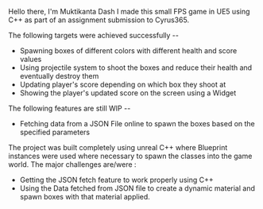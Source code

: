 Hello there, I'm Muktikanta Dash
I made this small FPS game in UE5 using C++ as part of an assignment submission to Cyrus365.

The following targets were achieved successfully --
- Spawning boxes of different colors with different health and score values
- Using projectile system to shoot the boxes and reduce their health and eventually destroy them
- Updating player's score depending on which box they shoot at
- Showing the player's updated score on the screen using a Widget

The following features are still WIP --
- Fetching data from a JSON File online to spawn the boxes based on the specified parameters

The project was built completely using unreal C++ where Blueprint instances were used where necessary to spawn the classes into the game world.
The major challenges are/were :
- Getting the JSON fetch feature to work properly using C++
- Using the Data fetched from JSON file to create a dynamic material and spawn boxes with that material applied.
